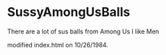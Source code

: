 # SussyAmongUsBalls
There are a lot of sus balls from Among Us
I like Men


modified index.html on 10/26/1984.